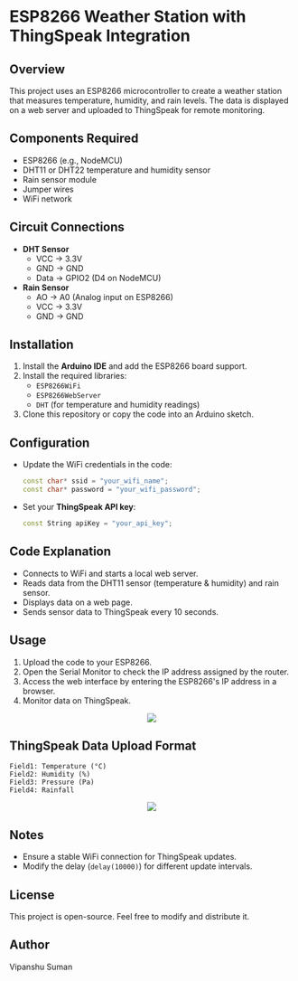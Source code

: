 # ESP8266 Weather Station with ThingSpeak Integration

## Overview
This project uses an ESP8266 microcontroller to create a weather station that measures temperature, humidity, and rain levels. The data is displayed on a web server and uploaded to ThingSpeak for remote monitoring.

## Components Required
- ESP8266 (e.g., NodeMCU)
- DHT11 or DHT22 temperature and humidity sensor
- Rain sensor module
- Jumper wires
- WiFi network

## Circuit Connections
- **DHT Sensor**
  - VCC → 3.3V
  - GND → GND
  - Data → GPIO2 (D4 on NodeMCU)
- **Rain Sensor**
  - AO → A0 (Analog input on ESP8266)
  - VCC → 3.3V
  - GND → GND

## Installation
1. Install the **Arduino IDE** and add the ESP8266 board support.
2. Install the required libraries:
   - `ESP8266WiFi`
   - `ESP8266WebServer`
   - `DHT` (for temperature and humidity readings)
3. Clone this repository or copy the code into an Arduino sketch.

## Configuration
- Update the WiFi credentials in the code:
  ```cpp
  const char* ssid = "your_wifi_name";
  const char* password = "your_wifi_password";
  ```
- Set your **ThingSpeak API key**:
  ```cpp
  const String apiKey = "your_api_key";
  ```

## Code Explanation
- Connects to WiFi and starts a local web server.
- Reads data from the DHT11 sensor (temperature & humidity) and rain sensor.
- Displays data on a web page.
- Sends sensor data to ThingSpeak every 10 seconds.

## Usage
1. Upload the code to your ESP8266.
2. Open the Serial Monitor to check the IP address assigned by the router.
3. Access the web interface by entering the ESP8266's IP address in a browser.
4. Monitor data on ThingSpeak.

<center>
  <img src="https://github.com/user-attachments/assets/06612ff6-346e-4c00-a320-5f4cc96dd8a0">
</center>

## ThingSpeak Data Upload Format
```
Field1: Temperature (°C)
Field2: Humidity (%)
Field3: Pressure (Pa)
Field4: Rainfall
```
<center>
  <img src="https://github.com/user-attachments/assets/562e4909-3975-4c64-8f48-2af8ae008490">
</center>

## Notes
- Ensure a stable WiFi connection for ThingSpeak updates.
- Modify the delay (`delay(10000)`) for different update intervals.

## License
This project is open-source. Feel free to modify and distribute it.

## Author
Vipanshu Suman
